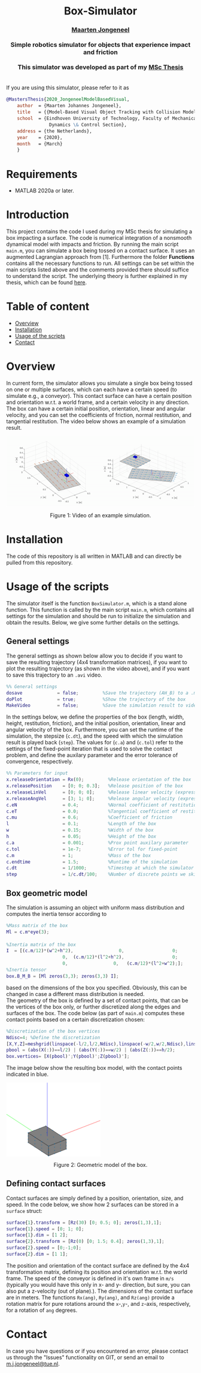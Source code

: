 <div align="center">
<h1 align="center">
Box-Simulator
</h1>
</div>
<div align="center">
<h3>
<a href="https://research.tue.nl/en/persons/maarten-jongeneel">Maarten Jongeneel</a>
<br>
<br>
Simple robotics simulator for objects that experience impact and friction
<br>
<br>
This simulator was developed as part of my <a href="https://research.tue.nl/en/studentTheses/model-based-visual-object-tracking-with-collision-models">MSc Thesis</a>
<br>
<br>
</h3>
</div>

If you are using this simulator, please refer to it as
```bibtex
@MastersThesis{2020_JongeneelModelBasedVisual,
    author  = {Maarten Johannes Jongeneel},
    title   = {{Model-Based Visual Object Tracking with Collision Models}},
    school  = {Eindhoven University of Technology, Faculty of Mechanical Engineering,
                Dynamics \& Control Section},
    address = {the Netherlands},
    year    = {2020},
    month   = {March}
    }
```
# Requirements
 - MATLAB 2020a or later. 

# Introduction

This project contains the code I used during my MSc thesis for simulating a box impacting a surface. The code is numerical integration of a nonsmooth dynamical model with impacts and friction. By running the main script `main.m`, you can simulate a box being tossed on a contact surface.
It uses an augmented Lagrangian approach from [1]. Furthermore the folder **Functions** contains all the necessary functions to run. All settings can be set within the main scripts listed above and the comments provided there should suffice to understand the script. The underlying theory is further explained in my thesis, which can be found [here](https://research.tue.nl/en/studentTheses/model-based-visual-object-tracking-with-collision-models).


Table of content
================
- [Overview](#overview)
- [Installation](#installation)
- [Usage of the scripts](#usage-of-the-scripts)
- [Contact](#contact)

# Overview
In current form, the simulator allows you simulate a single box being tossed on one or multiple surfaces, which can each have a certain speed (to simulate e.g., a conveyor). This contact surface can have a certain position and orientation w.r.t. a world frame, and a certain velocity in any direction. The box can have a certain initial position, orientation, linear and angular velocity, and you can set the coefficients of friction, normal restitution, and tangential restitution. The video below shows an example of a simulation result. 
<div align="center">
    <div style = "display: flex; align="center">
        <img src="static/box-simulator.gif" width="50%"/> 
        <img src="static/box-simulator2.gif" width="50%"/>
    </div>
    <p>Figure 1: Video of an example simulation.</p>
</div>

# Installation
The code of this repository is all written in MATLAB and can directly be pulled from this repository. 

# Usage of the scripts
The simulator itself is the function `BoxSimulator.m`, which is a stand alone function. This function is called by the main script `main.m`, which contains all settings for the simulation and should be run to initialize the simulation and obtain the results. Below, we give some further details on the settings.<br>

## General settings
The general settings as shown below allow you to decide if you want to save the resulting trajectory (4x4 transformation matrices), if you want to plot the resulting trajectory (as shown in the video above), and if you want to save this trajectory to an `.avi` video.
```matlab
%% General settings
dosave             = false;         %Save the trajectory (AH_B) to a .mat file
doPlot             = true;          %Show the trajectory of the box
MakeVideo          = false;         %Save the simulation result to video
```

In the settings below, we define the properties of the box (length, width, height, restitution, friction), and the initial position, orientation, linear and angular velocity of the box. Furthermore, you can set the runtime of the simulation, the stepsize (`c.dt`), and the speed with which the simulation result is played back (`step`). The values for (`c.a`) and (`c.tol`) refer to the settings of the fixed-point iteration that is used to solve the contact problem, and define the auxilary parameter and the error tolerance of convergence, respectively.
```matlab
%% Parameters for input
x.releaseOrientation = Rx(0);         %Release orientation of the box            [deg]
x.releasePosition    = [0; 0; 0.3];   %Release position of the box               [m]
x.releaseLinVel      = [0; 0; 0];     %Release linear velocity (expressed in B)  [m/s]
x.releaseAngVel      = [3; 1; 0];     %Release angular velocity (expressed in B) [rad/s]
c.eN                 = 0.4;           %Normal coefficient of restitution         [-]
c.eT                 = 0.0;           %Tangential coefficient of restitution     [-]
c.mu                 = 0.6;           %Coefficient of friction                   [-]
l                    = 0.1;           %Length of the box                         [m]
w                    = 0.15;          %Width of the box                          [m]
h                    = 0.05;          %Height of the box                         [m]
c.a                  = 0.001;         %Prox point auxilary parameter             [-]
c.tol                = 1e-7;          %Error tol for fixed-point                 [-]
c.m                  = 1;             %Mass of the box                           [kg]  
c.endtime            = 1.5;           %Runtime of the simulation                 [s]
c.dt                 = 1/1000;        %Timestep at which the simulator runs      [s]
step                 = 1/c.dt/100;    %Number of discrete points we skip per shown frame
```

## Box geometric model
The simulation is assuming an object with uniform mass distribution and computes the inertia tensor according to 
```matlab
%Mass matrix of the box
Ml = c.m*eye(3);

%Inertia matrix of the box
I  = [(c.m/12)*(w^2+h^2),                 0,                  0;
                     0,  (c.m/12)*(l^2+h^2),                  0;
                     0,                 0,   (c.m/12)*(l^2+w^2);];
%Inertia tensor
box.B_M_B = [Ml zeros(3,3); zeros(3,3) I];
```
based on the dimensions of the box you specified. Obviously, this can be changed in case a different mass distribution is needed.<br>
The geometry of the box is defined by a set of contact points, that can be the vertices of the box only, or further discretized along the edges and surfaces of the box. The code below (as part of `main.m`) computes these contact points based on a certain discretization chosen:
```matlab
%Discretization of the box vertices
Ndisc=4; %Define the discretization 
[X,Y,Z]=meshgrid(linspace(-l/2,l/2,Ndisc),linspace(-w/2,w/2,Ndisc),linspace(-h/2,h/2,Ndisc));
pbool = (abs(X(:))==l/2) | (abs(Y(:))==w/2) | (abs(Z(:))==h/2);
box.vertices= [X(pbool)';Y(pbool)';Z(pbool)'];
```
The image below show the resulting box model, with the contact points indicated in blue.
<div align="center">
    <div style = "display: flex; align="center">
        <img src="static/boxmodel.png" width="50%"/> 
    </div>
    <p>Figure 2: Geometric model of the box.</p>
</div>

## Defining contact surfaces
Contact surfaces are simply defined by a position, orientation, size, and speed. In the code below, we show how 2 surfaces can be stored in a `surface` struct:
```matlab
surface{1}.transform = [Rz(30) [0; 0.5; 0]; zeros(1,3),1];
surface{1}.speed = [0; 1; 0];
surface{1}.dim = [1 2];
surface{2}.transform = [Rz(0) [0; 1.5; 0.4]; zeros(1,3),1];
surface{2}.speed = [0;-1;0];
surface{2}.dim = [1 1];
```
The position and orientation of the contact surface are defined by the 4x4 transformation matrix, defining its position and orientation w.r.t. the world frame. The speed of the conveyor is defined in it's own frame in `m/s` (typically you would have this only in x- and y- direction, but sure, you can also put a z-velocity (out of plane).). The dimensions of the contact surface are in meters. The functions `Rx(ang)`, `Ry(ang)`, and `Rz(ang)` provide a rotation matrix for pure rotations around the `x`-,`y`-, and `z`-axis, respectively, for a rotation of `ang` degrees.  

# Contact
In case you have questions or if you encountered an error, please contact us through the "Issues" functionality on GIT, or send an email to [m.j.jongeneel@tue.nl](mailto:m.j.jongeneel@tue.nl). 
